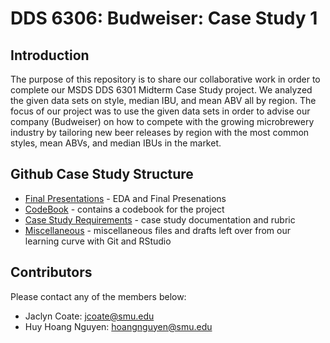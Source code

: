 # DDS 6306: Budweiser: Case Study 1

## Introduction
The purpose of this repository is to share our collaborative work in order to complete our MSDS DDS 6301 Midterm Case Study project. We analyzed the given data sets on style, median IBU, and mean ABV all by region. The focus of our project was to use the given data sets in order to advise our company (Budweiser) on how to compete with the growing microbrewery industry by tailoring new beer releases by region with the most common styles, mean ABVs, and median IBUs in the market.

## Github Case Study Structure
* [Final Presentations] - EDA and Final Presenations
* [CodeBook] - contains a codebook for the project
* [Case Study Requirements] - case study documentation and rubric
* [Miscellaneous] - miscellaneous files and drafts left over from our learning curve with Git and RStudio

## Contributors
Please contact any of the members below: 
 - Jaclyn Coate: jcoate@smu.edu 
 - Huy Hoang Nguyen: hoangnguyen@smu.edu  
  
 

 [Final Presentations]: <https://github.com/hnguye01/6306_Case_Study_1/tree/master/presentations>
 [CodeBook]: <https://github.com/hnguye01/6306_Case_Study_1/tree/master/codebook>
 [Case Study Requirements]: <https://github.com/hnguye01/6306_Case_Study_1/tree/master/case_study_req>
 [Miscellaneous]: <https://github.com/hnguye01/6306_Case_Study_1/tree/master/Misc> 
 
